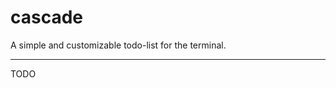 # cascade

A simple and customizable todo-list for the terminal.

---------------------------------------

TODO
